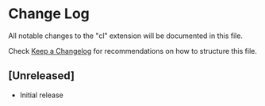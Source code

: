# Change Log

All notable changes to the "cl" extension will be documented in this file.

Check [Keep a Changelog](http://keepachangelog.com/) for recommendations on how to structure this file.

## [Unreleased]

- Initial release